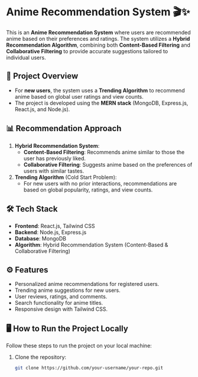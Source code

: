 # Anime Recommendation System 🎬✨

This is an **Anime Recommendation System** where users are recommended anime based on their preferences and ratings. The system utilizes a **Hybrid Recommendation Algorithm**, combining both **Content-Based Filtering** and **Collaborative Filtering** to provide accurate suggestions tailored to individual users.

## 🚀 Project Overview
- For **new users**, the system uses a **Trending Algorithm** to recommend anime based on global user ratings and view counts.
- The project is developed using the **MERN stack** (MongoDB, Express.js, React.js, and Node.js).

## 📊 Recommendation Approach
1. **Hybrid Recommendation System**:
   - **Content-Based Filtering**: Recommends anime similar to those the user has previously liked.
   - **Collaborative Filtering**: Suggests anime based on the preferences of users with similar tastes.
2. **Trending Algorithm** (Cold Start Problem):
   - For new users with no prior interactions, recommendations are based on global popularity, ratings, and view counts.

## 🛠️ Tech Stack
- **Frontend**: React.js, Tailwind CSS
- **Backend**: Node.js, Express.js
- **Database**: MongoDB
- **Algorithm**: Hybrid Recommendation System (Content-Based & Collaborative Filtering)

## ⚙️ Features
- Personalized anime recommendations for registered users.
- Trending anime suggestions for new users.
- User reviews, ratings, and comments.
- Search functionality for anime titles.
- Responsive design with Tailwind CSS.

## 🖥️ How to Run the Project Locally
Follow these steps to run the project on your local machine:

1. Clone the repository:
   ```bash
   git clone https://github.com/your-username/your-repo.git
